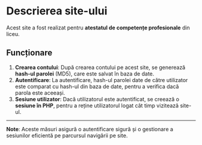 # Descrierea site-ului

Acest site a fost realizat pentru **atestatul de competențe profesionale** din liceu.

## Funcționare

1. **Crearea contului**: După crearea contului pe acest site, se generează **hash-ul parolei** (MD5), care este salvat în baza de date.
2. **Autentificare**: La autentificare, hash-ul parolei date de către utilizator este comparat cu hash-ul din baza de date, pentru a verifica dacă parola este aceeași.
3. **Sesiune utilizator**: Dacă utilizatorul este autentificat, se creează o **sesiune în PHP**, pentru a reține utilizatorul logat cât timp vizitează site-ul.

---

**Note**: Aceste măsuri asigură o autentificare sigură și o gestionare a sesiunilor eficientă pe parcursul navigării pe site.
